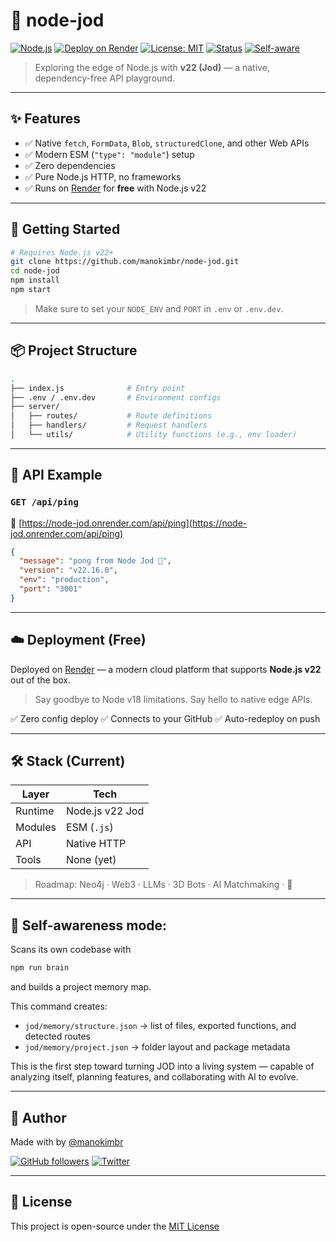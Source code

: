 # 🧬 node-jod

[![Node.js](https://img.shields.io/badge/node-22.x-green?logo=node.js)](https://nodejs.org/)
[![Deploy on Render](https://img.shields.io/badge/render-live-blue?logo=render)](https://node-jod.onrender.com/api/ping)
[![License: MIT](https://img.shields.io/badge/license-MIT-yellow.svg)](./LICENSE)
[![Status](https://img.shields.io/badge/status-experimental-orange)](#)
[![Self-aware](https://img.shields.io/badge/self--awareness-brain🧠-lightblue)](./jod/Brain.md)

> Exploring the edge of Node.js with **v22 (Jod)** — a native, dependency-free API playground.

---

## ✨ Features

- ✅ Native `fetch`, `FormData`, `Blob`, `structuredClone`, and other Web APIs
- ✅ Modern ESM (`"type": "module"`) setup
- ✅ Zero dependencies
- ✅ Pure Node.js HTTP, no frameworks
- ✅ Runs on [Render](https://render.com/register) for **free** with Node.js v22

---

## 🚀 Getting Started

```bash
# Requires Node.js v22+
git clone https://github.com/manokimbr/node-jod.git
cd node-jod
npm install
npm start
````

> Make sure to set your `NODE_ENV` and `PORT` in `.env` or `.env.dev`.

---

## 📦 Project Structure

```bash
.
├── index.js              # Entry point
├── .env / .env.dev       # Environment configs
├── server/
│   ├── routes/           # Route definitions
│   ├── handlers/         # Request handlers
│   └── utils/            # Utility functions (e.g., env loader)
```

---

## 🔌 API Example

### `GET /api/ping`

📍 [https://node-jod.onrender.com/api/ping](https://node-jod.onrender.com/api/ping)

```json
{
  "message": "pong from Node Jod 🧬",
  "version": "v22.16.0",
  "env": "production",
  "port": "3001"
}
```

---

## ☁️ Deployment (Free)

Deployed on [Render](https://render.com/register) — a modern cloud platform that supports **Node.js v22** out of the box.

> Say goodbye to Node v18 limitations.
> Say hello to native edge APIs.

✅ Zero config deploy
✅ Connects to your GitHub
✅ Auto-redeploy on push

---

## 🛠️ Stack (Current)

| Layer   | Tech            |
| ------- | --------------- |
| Runtime | Node.js v22 Jod |
| Modules | ESM (`.js`)     |
| API     | Native HTTP     |
| Tools   | None (yet)      |

> Roadmap: Neo4j · Web3 · LLMs · 3D Bots · AI Matchmaking · 🔮

---

## 🧠 Self-awareness mode:

Scans its own codebase with 
```bash
npm run brain
``` 
and builds a project memory map.

This command creates:

- `jod/memory/structure.json` → list of files, exported functions, and detected routes
- `jod/memory/project.json` → folder layout and package metadata

This is the first step toward turning JOD into a living system — capable of analyzing itself, planning features, and collaborating with AI to evolve.

---

## 👤 Author

Made with by [@manokimbr](https://github.com/manokimbr)

[![GitHub followers](https://img.shields.io/github/followers/manokimbr?label=Follow\&style=social)](https://github.com/manokimbr)
[![Twitter](https://img.shields.io/badge/X-@manokimbr-black?logo=x)](https://twitter.com/manokimbr)

---

## 📄 License

This project is open-source under the [MIT License](./.LICENSE)


